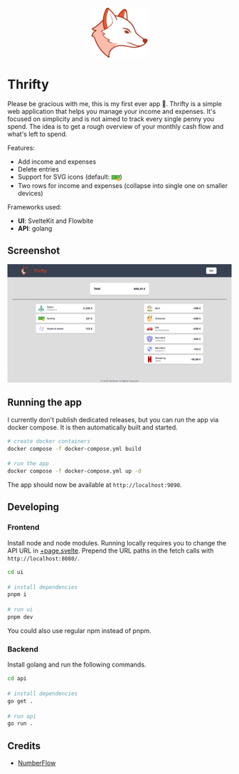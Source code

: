 <p align="center">
    <img src="ui/src/icons/fox.svg" width="25%">
</p>

# Thrifty

Please be gracious with me, this is my first ever app 🙈.  Thrifty is a simple web application that helps you manage your income and expenses.
It's focused on simplicity and is not aimed to track every single penny you spend.
The idea is to get a rough overview of your monthly cash flow and what's left to spend.

Features:
- Add income and expenses
- Delete entries
- Support for SVG icons (default: <img width=19 align=center alt="dollar" src="doc/default-icon.svg"/>)
- Two rows for income and expenses (collapse into single one on smaller devices)

Frameworks used:

- __UI__: SvelteKit and Flowbite
- __API__: golang

## Screenshot
![Screenshot](doc/screenshot.png)

## Running the app

I currently don't publish dedicated releases, but you can run the app via docker compose.
It is then automatically built and started.

```bash
# create docker containers
docker compose -f docker-compose.yml build

# run the app
docker compose -f docker-compose.yml up -d
```
The app should now be available at `http://localhost:9090`.


## Developing

### Frontend
Install node and node modules.
Running locally requires you to change the API URL in [+page.svelte](ui/src/routes/+page.svelte).
Prepend the URL paths in the fetch calls with `http://localhost:8080/`.
```bash
cd ui

# install dependencies
pnpm i

# run ui
pnpm dev
```
You could also use regular npm instead of pnpm.
### Backend
Install golang and run the following commands.
```bash
cd api

# install dependencies
go get .

# run api
go run .
```

## Credits
- [NumberFlow](https://number-flow.barvian.me/svelte)